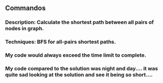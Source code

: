## Commandos
### Description: Calculate the shortest path between all pairs of nodes in graph.
### Techniques: BFS for all-pairs shortest paths.
### My code would always exceed the time limit to complete.
### My code compared to the solution was night and day.... it was quite sad looking at the solution and see it being so short....
